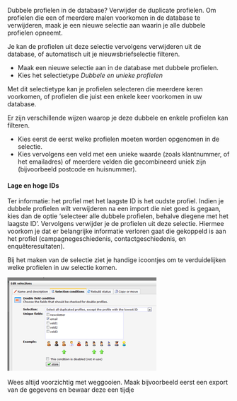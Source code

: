Dubbele profielen in de database? Verwijder de duplicate profielen. Om
profielen die een of meerdere malen voorkomen in de database te
verwijderen, maak je een nieuwe selectie aan waarin je alle dubbele
profielen opneemt.

Je kan de profielen uit deze selectie vervolgens verwijderen uit de
database, of automatisch uit je nieuwsbriefselectie filteren.

-   Maak een nieuwe selectie aan in de database met dubbele profielen.
-   Kies het selectietype *Dubbele en unieke profielen*

Met dit selectietype kan je profielen selecteren die meerdere keren
voorkomen, of profielen die juist een enkele keer voorkomen in uw
database.

Er zijn verschillende wijzen waarop je deze dubbele en enkele profielen
kan filteren.

-   Kies eerst de eerst welke profielen moeten worden opgenomen in de
    selectie.
-   Kies vervolgens een veld met een unieke waarde (zoals klantnummer,
    of het emailadres) of meerdere velden die gecombineerd uniek zijn
    (bijvoorbeeld postcode en huisnummer).

#### Lage en hoge IDs

Ter informatie: het profiel met het laagste ID is het oudste profiel.
Indien je dubbele profielen wilt verwijderen na een import die niet goed
is gegaan, kies dan de optie ‘selecteer alle dubbele profielen, behalve
diegene met het laagste ID’. Vervolgens verwijder je de profielen uit
deze selectie. Hiermee voorkom je dat er belangrijke informatie verloren
gaat die gekoppeld is aan het profiel (campagnegeschiedenis,
contactgeschiedenis, en enquêteresultaten).

Bij het maken van de selectie ziet je handige icoontjes om te
verduidelijken welke profielen in uw selectie komen.

![Select single or duplicate profiles](../images/removedoublesselections.png)

Wees altijd voorzichtig met weggooien. Maak bijvoorbeeld eerst een
export van de gegevens en bewaar deze een tijdje
